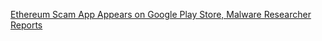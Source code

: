 [Ethereum Scam App Appears on Google Play Store, Malware Researcher Reports](https://cointelegraph.com/news/ethereum-scam-app-appears-on-google-play-store-malware-researcher-reports)